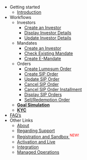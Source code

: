 - Getting started
  - [Introduction](/)
- Workflows
  - Investors
    - [Create an Investor](/pages/workflows/create-an-investor?target-res=hello)
    - [Display Investor Details](/pages/workflows/display-investor-details)
    - [Update Investor Details](/pages/workflows/update-investor-details)
  - Mandates
    - [Create an Investor](/pages/workflows/create-a-mandate)
    - [Check Existing Mandate](/pages/workflows/check-existing-mandate)
    - [Create E-Mandate](/pages/workflows/create-e-mandate)
  - Orders
    - [Create Lumpsum Order](/pages/workflows/create-lumpsum-order)
    - [Create SIP Order](/pages/workflows/create-sip-order)
    - [Update SIP Order](/pages/workflows/update-sip-order)
    - [Cancel SIP Order](/pages/workflows/cancel-sip-order)
    - [Cancel SIP Order Installment](/pages/workflows/cancel-sip-order-installment)
    - [Display SIP Orders](/pages/workflows/display-sip-orders)
    - [Sell/Redemption Order](/pages/workflows/sell-redemption-order)
  - [**Goal Simulation**](/pages/workflows/goal-simulation)
  - [**KYC**](/pages/workflows/kyc-steps)
- [FAQ’s](/pages/faqs)
- Other Links
  - [About](/pages/other-links/about-us)
  - [Regarding Support](/pages/other-links/regarding-support)
  - <a style="display:inline;border-right-style:none;" href="/pages/other-links/registration-and-sandbox">
      Registration and Sandbox
    </a> <sup style="color:red;">NEW!</sup>
  - [Activation and Live](/pages/other-links/activation-and-live)
  - [Integration](/pages/other-links/integration)
  - [Managed Operations](/pages/other-links/managed-operations)
